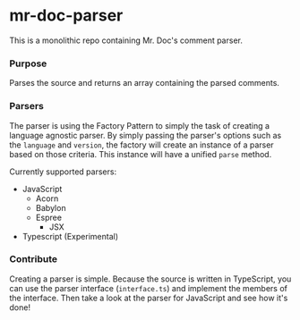 # mr-doc-parser

This is a monolithic repo containing Mr. Doc's comment parser.

### Purpose

Parses the source and returns an array containing the parsed comments.

### Parsers

The parser is using the Factory Pattern to simply the task of creating a language agnostic parser. By simply passing the parser's options such as the `language` and `version`, the factory will create an instance of a parser based on those criteria. This instance will have a unified `parse` method.

Currently supported parsers:

* JavaScript
  * Acorn
  * Babylon
  * Espree
    * JSX
* Typescript (Experimental)

### Contribute

Creating a parser is simple. Because the source is written in TypeScript, you can use the parser interface (`interface.ts`) and implement the members of the interface. Then take a look at the parser for JavaScript and see how it's done!
